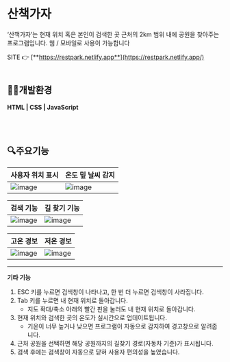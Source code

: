 # 산책가자

‘산책가자’는 현재 위치 혹은 본인이 검색한 곳 근처의 2km 범위 내에 공원을 찾아주는 프로그램입니다.
웹 / 모바일로 사용이 가능합니다

SITE 👉 [**https://restpark.netlify.app**](https://restpark.netlify.app/)
<br/><br/>

## 👨‍💻개발환경

**HTML | CSS | JavaScript**

<br/><br/>

## 🔍주요기능

|사용자 위치 표시| 온도 밒 날씨 감지|
|----------------|-------------------|
|![image](https://github.com/user-attachments/assets/2f52bb5b-bc14-49dd-9e91-7364cace602d)|![image](https://github.com/user-attachments/assets/a51b7ed2-123e-4792-8cf1-c054bb3983ea)|


|검색 기능|길 찾기 기능|
|---------|-------------|
|![image](https://github.com/user-attachments/assets/ab28eb95-bfc2-4cc3-8f24-ab1072443e4f)|![image](https://github.com/user-attachments/assets/6e1b583c-b7ac-49dd-a260-19648b280c33)|


|고온 경보|저온 경보|
|---------|----------|
|![image](https://github.com/user-attachments/assets/28d6b5a7-9366-4b32-bfd7-5f3a218581af)|![image](https://github.com/user-attachments/assets/037c580d-bbff-48a1-9d6b-1518d91e7dea)|

---

**기타 기능**

1. ESC 키를 누르면 검색창이 나타나고, 한 번 더 누르면 검색창이 사라집니다.
2. Tab 키를 누르면 내 현재 위치로 돌아갑니다.
    - 지도 확대/축소 아래의 빨간 핀을 눌러도 내 현재 위치로 돌아갑니다.
3. 현재 위치와 검색한 곳의 온도가 실시간으로 업데이트됩니다.
    - 기온이 너무 높거나 낮으면 프로그램이 자동으로 감지하여 경고창으로 알려줍니다.
4. 근처 공원을 선택하면 해당 공원까지의 길찾기 경로(자동차 기준)가 표시됩니다.
5. 검색 후에는 검색창이 자동으로 닫혀 사용자 편의성을 높였습니다.
